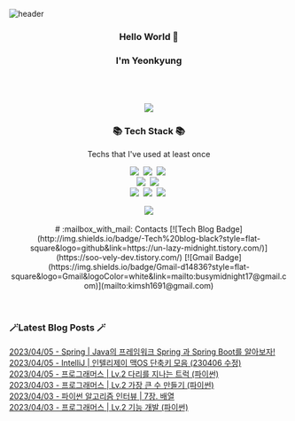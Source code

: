 


![header](https://capsule-render.vercel.app/api?type=waving&color=gradient&height=300&section=header&text=busymidnight&fontAlignY=40&fontSize=50&desc=🌷&descAlignY=65&animation=twinkling)

 <div align="center">
   <h3>Hello World 👋</h3>
   <h3>I'm Yeonkyung</h3>
   <br /><br />
    <br>
 <a href="https://hits.seeyoufarm.com"><img src="https://hits.seeyoufarm.com/api/count/incr/badge.svg?url=https%3A%2F%2Fgithub.com%2Fbusymidnight&count_bg=%23BEBEBE&title_bg=%23FFFFFF&icon=baidu.svg&icon_color=%23726161&title=%C2%B7&edge_flat=false"/></a>
 <br>

   <h3>📚 Tech Stack 📚</h3>
  	<p align="center"> Techs that I've used at least once </p>

 <p align="center">
   <img src="https://img.shields.io/badge/java-007396?style=flat&logo=CoffeeScript&logoColor=white"></a>&nbsp 
   <img src="https://img.shields.io/badge/Python-3766AB?style=flat-square&logo=Python&logoColor=white"/></a>&nbsp    
   <img src="https://img.shields.io/badge/CSharp-239120?style=flat-square&logo=CSharp&logoColor=white"/></a>&nbsp 
   <br>
   <img src="https://img.shields.io/badge/Spring-6DB33F?style=flat-square&logo=Spring&logoColor=white"/></a>&nbsp 
   <img src="https://img.shields.io/badge/Flask-000000?style=flat-square&logo=Flask&logoColor=white"/></a>&nbsp 
   <!--<img src="https://img.shields.io/badge/Django-092E20?style=flat-square&logo=Django&logoColor=white"/></a>&nbsp--> 
   <!--<img src="https://img.shields.io/badge/aws-333664?style=flat-square&logo=amazon-aws&logoColor=white"/></a>&nbsp--> 
   <br>
   <img src="https://img.shields.io/badge/Javascript-ffb13b?style=flat-square&logo=javascript&logoColor=white"/></a>&nbsp 
   <img src="https://img.shields.io/badge/html5-E34F26?style=flat-square&logo=html5&logoColor=white"/></a>&nbsp 
   <img src="https://img.shields.io/badge/css-1572B6?style=flat-square&logo=css3&logoColor=white"/></a>&nbsp 
   <br>
 </p>


  <img src="https://github-readme-stats.vercel.app/api?username=busymidnight&show_icons=true">
  <br>
  <br>
  # :mailbox_with_mail: Contacts
[![Tech Blog Badge](http://img.shields.io/badge/-Tech%20blog-black?style=flat-square&logo=github&link=https://un-lazy-midnight.tistory.com/)](https://soo-vely-dev.tistory.com/)
[![Gmail Badge](https://img.shields.io/badge/Gmail-d14836?style=flat-square&logo=Gmail&logoColor=white&link=mailto:busymidnight17@gmail.com)](mailto:kimsh1691@gmail.com)
  </div>
  <br>
  <br>
 <h3 align=>🪄Latest Blog Posts 🪄</h3>

  [2023/04/05 - Spring | Java의 프레임워크 Spring 과 Spring Boot를 알아보자!](https://un-lazy-midnight.tistory.com/58) <br/> 
[2023/04/05 - IntelliJ | 인텔리제이 맥OS 단축키 모음 (230406 수정)](https://un-lazy-midnight.tistory.com/57) <br/> 
[2023/04/05 - 프로그래머스 | Lv.2 다리를 지나는 트럭 (파이썬)](https://un-lazy-midnight.tistory.com/56) <br/> 
[2023/04/03 - 프로그래머스 | Lv.2 가장 큰 수 만들기 (파이썬)](https://un-lazy-midnight.tistory.com/55) <br/> 
[2023/04/03 - 파이썬 알고리즘 인터뷰 | 7장. 배열](https://un-lazy-midnight.tistory.com/54) <br/> 
[2023/04/03 - 프로그래머스 | Lv.2 기능 개발 (파이썬)](https://un-lazy-midnight.tistory.com/53) <br/> 
